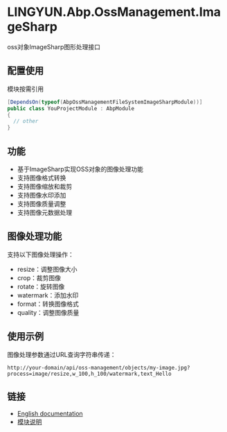 # LINGYUN.Abp.OssManagement.ImageSharp

oss对象ImageSharp图形处理接口 

## 配置使用

模块按需引用

```csharp
[DependsOn(typeof(AbpOssManagementFileSystemImageSharpModule))]
public class YouProjectModule : AbpModule
{
  // other
}
```

## 功能

* 基于ImageSharp实现OSS对象的图像处理功能
* 支持图像格式转换
* 支持图像缩放和裁剪
* 支持图像水印添加
* 支持图像质量调整
* 支持图像元数据处理

## 图像处理功能

支持以下图像处理操作：
* resize：调整图像大小
* crop：裁剪图像
* rotate：旋转图像
* watermark：添加水印
* format：转换图像格式
* quality：调整图像质量

## 使用示例

图像处理参数通过URL查询字符串传递：

```
http://your-domain/api/oss-management/objects/my-image.jpg?process=image/resize,w_100,h_100/watermark,text_Hello
```

## 链接

* [English documentation](./README.EN.md)
* [模块说明](../README.md)
